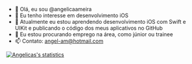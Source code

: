 - 👋 Olá, eu sou @angelicaameira
- 👀 Eu tenho interesse em desenvolvimento iOS
- 🌱 Atualmente eu estou aprendendo desenvolvimento iOS com Swift e UIKit e publicando o código dos meus aplicativos no GitHub
- 💞️ Eu estou procurando emprego na área, como júnior ou trainee
- 📫 Contato: angel-am@hotmail.com

[![Angelicas's statistics](https://github-readme-stats.vercel.app/api?username=angelicaameira)](https://github.com/angelicaameira)

<!---
angelicaameira/angelicaameira is a ✨ special ✨ repository because its `README.md` (this file) appears on your GitHub profile.
You can click the Preview link to take a look at your changes.
--->
